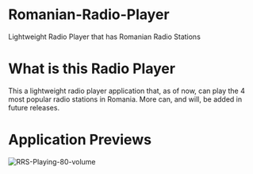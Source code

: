 # Romanian-Radio-Player
 Lightweight Radio Player that has Romanian Radio Stations
# What is this Radio Player
 This a lightweight radio player application that, as of now, can play the 4 most popular radio stations in Romania. More can, and will, be added in future releases.
# Application Previews
 ![RRS-Playing-80-volume](https://i.imgur.com/2agGj23.png)
